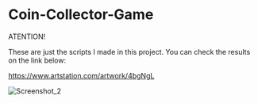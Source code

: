 # Coin-Collector-Game

ATENTION!

These are just the scripts I made in this project. You can check the results on the link below:

https://www.artstation.com/artwork/4bgNgL

![Screenshot_2](https://user-images.githubusercontent.com/54866605/87209986-3ab62800-c314-11ea-9d01-5646cce030dd.jpg)
